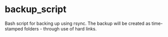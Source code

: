 # backup_script
Bash script for backing up using rsync. The backup will be created as time-stamped folders - through use of hard links.
